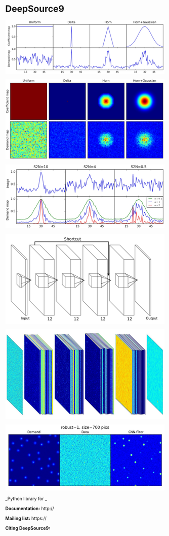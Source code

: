 DeepSource9
=======

![Alt text](./images/edge_view.jpg?raw=true "Title")

![Alt text](./images/top_view.jpg?raw=true "Title")

![Alt text](./images/alpha_s2n.jpg?raw=true "Title")

![Alt text](./images/Network_1.jpg?raw=true "Title")

![Alt text](./images/Network_2.jpg?raw=true "Title")

![Alt text](./images/sample.jpg?raw=true "Title")

_Python library for _


**Documentation:** http://

**Mailing list:** https://

**Citing DeepSource9:** 
